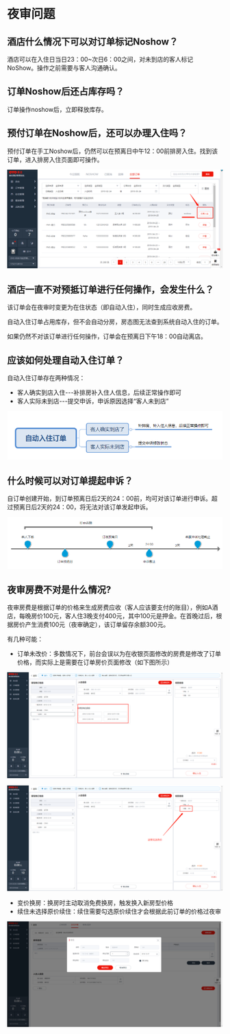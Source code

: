 # 夜审问题

## 酒店什么情况下可以对订单标记Noshow？

酒店可以在入住日当日23：00~次日6：00之间，对未到店的客人标记NoShow。操作之前需要与客人沟通确认。

## 订单Noshow后还占库存吗？

订单操作noshow后，立即释放库存。

## 预付订单在Noshow后，还可以办理入住吗？

预付订单在手工Noshow后，仍然可以在预离日中午12：00前排房入住。找到该订单，进入排房入住页面即可操作。

![](../.gitbook/assets/image%20%28421%29.png)

## 酒店一直不对预抵订单进行任何操作，会发生什么？

该订单会在夜审时变更为在住状态（即自动入住），同时生成应收房费。

自动入住订单占用库存，但不会自动分房，房态图无法查到系统自动入住的订单。

如果仍然不对该订单进行任何操作，订单会在预离日下午18：00自动离店。

## 应该如何处理自动入住订单？

自动入住订单存在两种情况：

* 客人确实到店入住---补排房补入住人信息，后续正常操作即可
* 客人实际未到店---提交申诉，申诉原因选择“客人未到店”

![](../.gitbook/assets/image%20%28531%29.png)

## 什么时候可以对订单提起申诉？

自订单创建开始，到订单预离日后2天的24：00前，均可对该订单进行申诉。超过预离日后2天的24：00，将无法对该订单发起申诉。

![](../.gitbook/assets/image%20%28518%29.png)

## 夜审房费不对是什么情况?

夜审房费是根据订单的价格来生成房费应收（客人应该要支付的账目），例如A酒店，每晚房价100元，客人住3晚支付400元，其中100元是押金。在首晚过后，根据房价产生消费100元（夜审确定），该订单留存余额300元。

有几种可能：

* 订单未改价：多数情况下，前台会误以为在收银页面修改的房费是修改了订单价格，而实际上是需要在订单房价页面修改（如下图所示）

![&#x5DE6;&#x4FA7;&#x9884;&#x5B9A;&#x4FE1;&#x606F;&#x70B9;&#x51FB;&#x603B;&#x623F;&#x4EF7;&#x4FEE;&#x6539;&#x8BA2;&#x5355;&#x4EF7;&#x683C;](../.gitbook/assets/image%20%28831%29.png)

![&#x6536;&#x94F6;&#x5E76;&#x975E;&#x6539;&#x4EF7;](../.gitbook/assets/image%20%28415%29.png)

* 变价换房：换房时主动取消免费换房，触发换入新房型价格
* 续住未选择原价续住：续住需要勾选原价续住才会根据此前订单的价格过夜审

![&#x4E3B;&#x52A8;&#x53D6;&#x6D88;&#x539F;&#x4EF7;&#x7EED;&#x4F4F;&#x5BFC;&#x81F4;&#x4EF7;&#x683C;&#x53D8;&#x66F4;](../.gitbook/assets/image%20%28442%29.png)

